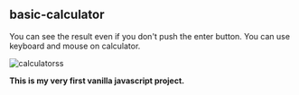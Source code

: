 ## basic-calculator


You can see the result even if you don't push the enter button.
You can use keyboard and mouse on calculator.



![calculatorss](https://user-images.githubusercontent.com/45670152/98151299-ffea8800-1ee0-11eb-98ea-4c99884cef3d.png)

**This is my very first vanilla javascript project.**

